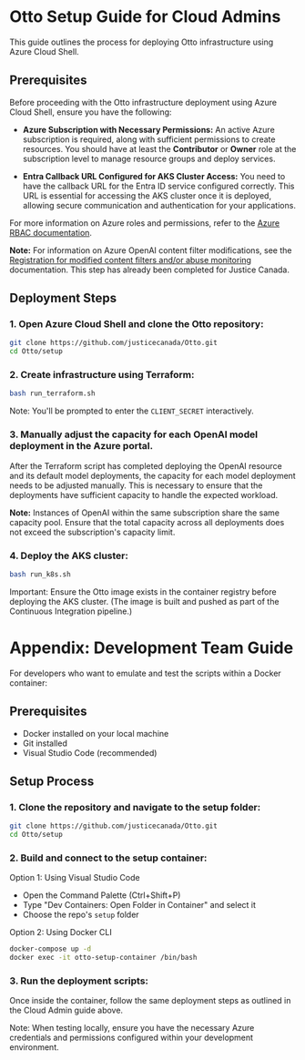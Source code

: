 # Otto Setup Guide for Cloud Admins

This guide outlines the process for deploying Otto infrastructure using Azure Cloud Shell.

## Prerequisites

Before proceeding with the Otto infrastructure deployment using Azure Cloud Shell, ensure you have the following:

- **Azure Subscription with Necessary Permissions:** An active Azure subscription is required, along with sufficient permissions to create resources. You should have at least the **Contributor** or **Owner** role at the subscription level to manage resource groups and deploy services.

- **Entra Callback URL Configured for AKS Cluster Access:** You need to have the callback URL for the Entra ID service configured correctly. This URL is essential for accessing the AKS cluster once it is deployed, allowing secure communication and authentication for your applications.

For more information on Azure roles and permissions, refer to the [Azure RBAC documentation](https://learn.microsoft.com/en-us/azure/role-based-access-control/overview).

**Note:** For information on Azure OpenAI content filter modifications, see the [Registration for modified content filters and/or abuse monitoring](https://learn.microsoft.com/en-us/legal/cognitive-services/openai/limited-access#registration-for-modified-content-filters-andor-abuse-monitoring) documentation. This step has already been completed for Justice Canada.

## Deployment Steps

### 1. Open Azure Cloud Shell and clone the Otto repository:

```bash
git clone https://github.com/justicecanada/Otto.git
cd Otto/setup
```

### 2. Create infrastructure using Terraform:

```bash
bash run_terraform.sh
```

Note: You'll be prompted to enter the `CLIENT_SECRET` interactively.

### 3. Manually adjust the capacity for each OpenAI model deployment in the Azure portal.

After the Terraform script has completed deploying the OpenAI resource and its default model deployments, the capacity for each model deployment needs to be adjusted manually. This is necessary to ensure that the deployments have sufficient capacity to handle the expected workload.

**Note:** Instances of OpenAI within the same subscription share the same capacity pool. Ensure that the total capacity across all deployments does not exceed the subscription's capacity limit.

### 4. Deploy the AKS cluster:

```bash
bash run_k8s.sh
```

Important: Ensure the Otto image exists in the container registry before deploying the AKS cluster. (The image is built and pushed as part of the Continuous Integration pipeline.)

# Appendix: Development Team Guide

For developers who want to emulate and test the scripts within a Docker container:

## Prerequisites

- Docker installed on your local machine
- Git installed
- Visual Studio Code (recommended)

## Setup Process

### 1. Clone the repository and navigate to the setup folder:

```bash
git clone https://github.com/justicecanada/Otto.git
cd Otto/setup
```

### 2. Build and connect to the setup container:

Option 1: Using Visual Studio Code
- Open the Command Palette (Ctrl+Shift+P)
- Type "Dev Containers: Open Folder in Container" and select it
- Choose the repo's `setup` folder

Option 2: Using Docker CLI
```bash
docker-compose up -d
docker exec -it otto-setup-container /bin/bash
```

### 3. Run the deployment scripts:

Once inside the container, follow the same deployment steps as outlined in the Cloud Admin guide above.

Note: When testing locally, ensure you have the necessary Azure credentials and permissions configured within your development environment.
